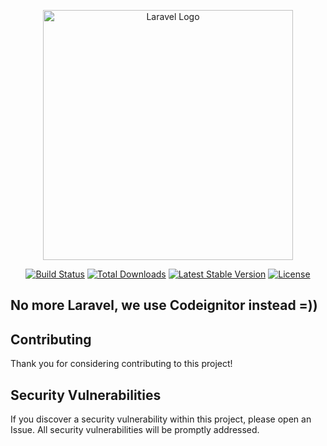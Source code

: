 <p align="center"><a href="https://laravel.com" target="_blank"><img src="https://avatars.githubusercontent.com/u/44521256?s=200&v=4" width="400" alt="Laravel Logo"></a></p>

<p align="center">
<a href="https://github.com/laravel/framework/actions"><img src="https://github.com/laravel/framework/workflows/tests/badge.svg" alt="Build Status"></a>
<a href="https://packagist.org/packages/laravel/framework"><img src="https://img.shields.io/packagist/dt/laravel/framework" alt="Total Downloads"></a>
<a href="https://packagist.org/packages/laravel/framework"><img src="https://img.shields.io/packagist/v/laravel/framework" alt="Latest Stable Version"></a>
<a href="https://packagist.org/packages/laravel/framework"><img src="https://img.shields.io/packagist/l/laravel/framework" alt="License"></a>
</p>

## No more Laravel, we use Codeignitor instead =)) 


## Contributing

Thank you for considering contributing to this project!

## Security Vulnerabilities

If you discover a security vulnerability within this project, please open an Issue. All security vulnerabilities will be promptly addressed.


